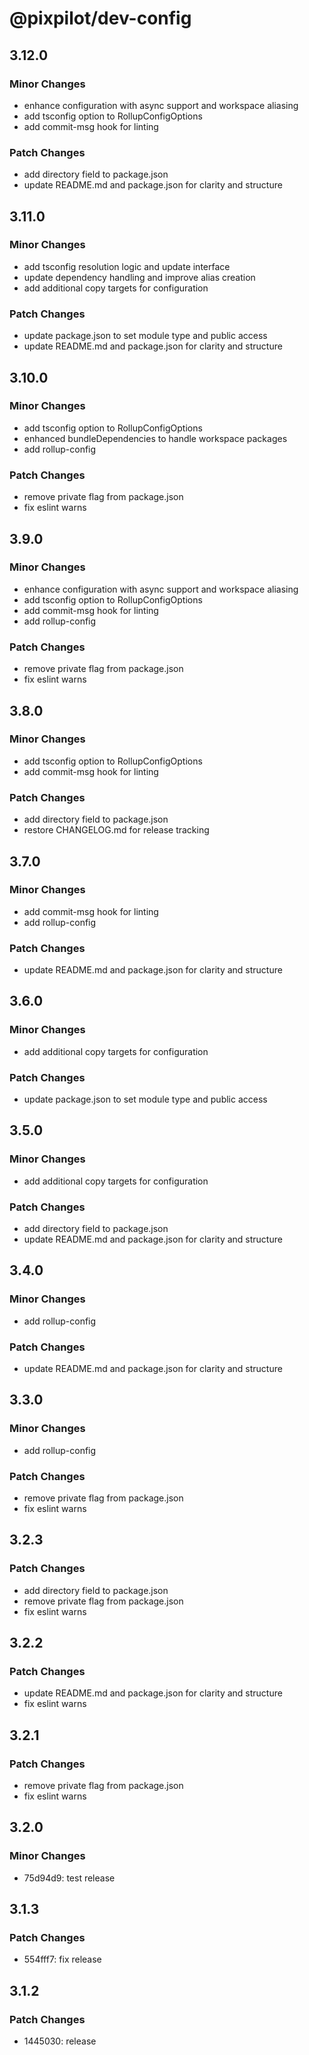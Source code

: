 # @pixpilot/dev-config

## 3.12.0

### Minor Changes

- enhance configuration with async support and workspace aliasing
- add tsconfig option to RollupConfigOptions
- add commit-msg hook for linting

### Patch Changes

- add directory field to package.json
- update README.md and package.json for clarity and structure

## 3.11.0

### Minor Changes

- add tsconfig resolution logic and update interface
- update dependency handling and improve alias creation
- add additional copy targets for configuration

### Patch Changes

- update package.json to set module type and public access
- update README.md and package.json for clarity and structure

## 3.10.0

### Minor Changes

- add tsconfig option to RollupConfigOptions
- enhanced bundleDependencies to handle workspace packages
- add rollup-config

### Patch Changes

- remove private flag from package.json
- fix eslint warns

## 3.9.0

### Minor Changes

- enhance configuration with async support and workspace aliasing
- add tsconfig option to RollupConfigOptions
- add commit-msg hook for linting
- add rollup-config

### Patch Changes

- remove private flag from package.json
- fix eslint warns

## 3.8.0

### Minor Changes

- add tsconfig option to RollupConfigOptions
- add commit-msg hook for linting

### Patch Changes

- add directory field to package.json
- restore CHANGELOG.md for release tracking

## 3.7.0

### Minor Changes

- add commit-msg hook for linting
- add rollup-config

### Patch Changes

- update README.md and package.json for clarity and structure

## 3.6.0

### Minor Changes

- add additional copy targets for configuration

### Patch Changes

- update package.json to set module type and public access

## 3.5.0

### Minor Changes

- add additional copy targets for configuration

### Patch Changes

- add directory field to package.json
- update README.md and package.json for clarity and structure

## 3.4.0

### Minor Changes

- add rollup-config

### Patch Changes

- update README.md and package.json for clarity and structure

## 3.3.0

### Minor Changes

- add rollup-config

### Patch Changes

- remove private flag from package.json
- fix eslint warns

## 3.2.3

### Patch Changes

- add directory field to package.json
- remove private flag from package.json
- fix eslint warns

## 3.2.2

### Patch Changes

- update README.md and package.json for clarity and structure
- fix eslint warns

## 3.2.1

### Patch Changes

- remove private flag from package.json
- fix eslint warns

## 3.2.0

### Minor Changes

- 75d94d9: test release

## 3.1.3

### Patch Changes

- 554fff7: fix release

## 3.1.2

### Patch Changes

- 1445030: release
